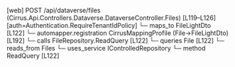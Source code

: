 [web] POST /api/dataverse/files  (Cirrus.Api.Controllers.Dataverse.DataverseController.Files)  [L119–L126] [auth=Authentication.RequireTenantIdPolicy]
  └─ maps_to FileLightDto [L122]
    └─ automapper.registration CirrusMappingProfile (File->FileLightDto) [L192]
  └─ calls FileRepository.ReadQuery [L122]
  └─ queries File [L122]
    └─ reads_from Files
  └─ uses_service IControlledRepository<File>
    └─ method ReadQuery [L122]

